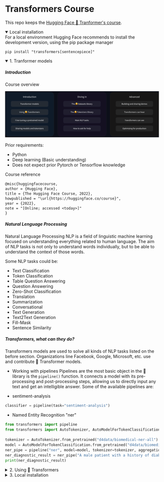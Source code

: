 # Transformers Course

This repo keeps the [Hugging Face 🤗 Tranformer's course](https://huggingface.co/learn/nlp-course/chapter1/1).

<details open>
<summary> Local installation</summary>
For a local environment Hugging Face recommends to install the development version, using the pip package manager

    pip install "transformers[sentencepiece]"

</details>


<details open>
<summary> 1. Tranformer models</summary>

##### Introduction

Course overview

![alt text](./src/image.png)

Prior requirements:
* Python
* Deep learning (Basic understanding)
* Does not expect prior Pytorch or Tensorflow knowledge

Course reference

    @misc{huggingfacecourse,
    author = {Hugging Face},
    title = {The Hugging Face Course, 2022},
    howpublished = "\url{https://huggingface.co/course}",
    year = {2022},
    note = "[Online; accessed <today>]"
    }


##### Natural Lenguage Processing
Natural Language Processing NLP is a field of linguistic machine learning focused on understanding everything related to human language. 
The aim of NLP tasks is not only to understand words individually, but to be able to understand the context of those words.

Some NLP tasks could be:
- Text Classification 
- Token Classification 
- Table Question Answering 
- Question Answering 
- Zero-Shot Classification 
- Translation 
- Summarization 
- Conversational 
- Text Generation 
- Text2Text Generation 
- Fill-Mask 
- Sentence Similarity

##### Transformers, what can they do?
Transformers models are used to solve all kinds of NLP tasks listed on the before section. 
Organizations line Facebook, Google, Microsoft, etc. use and contribute 🤗 Transformer models.

* Working with pipelines
Pipelines are the most basic object in the 🤗 library is the `pipeline()` function. It connects a model with its pre-processing and post-processing steps, allowing us to directly input any text and get an intelligible answer.
Some of the available pipelines are:
- sentiment-analysis

```python
classifier = pipeline(task="sentiment-analysis")
```
- Named Entity Recognition "ner"
```python
from transformers import pipeline
from transformers import AutoTokenizer, AutoModelForTokenClassification

tokenizer = AutoTokenizer.from_pretrained("d4data/biomedical-ner-all")
model = AutoModelForTokenClassification.from_pretrained("d4data/biomedical-ner-all")
ner_pipe = pipeline("ner", model=model, tokenizer=tokenizer, aggregation_strategy="simple")
ner_diagnostic_result = ner_pipe("A male patient with a history of diabetes, hypertension, and hyperlipidemia presents with chest pain")
print(ner_diagnostic_result)
```
</details>

<details>
<summary>2. Using 🤗 Transformers</summary>
content... 
</details>

<details>
<summary>3. Local installation</summary>
content... 
</details>
